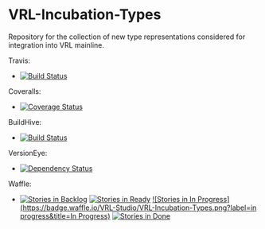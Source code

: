 # VRL-Incubation-Types
Repository for the collection of new type representations considered for integration into VRL mainline.

Travis:
* [![Build Status](https://travis-ci.org/VRL-Studio/VRL-Incubation-Types.svg?branch=master)](https://travis-ci.org/VRL-Studio/VRL-Incubation-Types)

Coveralls:
* [![Coverage Status](https://coveralls.io/repos/VRL-Studio/VRL-Incubation-Types/badge.svg?branch=master)](https://coveralls.io/r/VRL-Studio/VRL-Incubation-Types?branch=master)

BuildHive:
* [![Build Status](https://buildhive.cloudbees.com/job/VRL-Studio/job/VRL-Incubation-Types/badge/icon)](https://buildhive.cloudbees.com/job/VRL-Studio/job/VRL-Incubabtion-Types)

VersionEye:
* [![Dependency Status](https://www.versioneye.com/user/projects/550959024996eb36f7000001/badge.svg?style=flat)](https://www.versioneye.com/user/projects/550959024996eb36f7000001)

Waffle:
* [![Stories in Backlog](https://badge.waffle.io/VRL-Studio/VRL-Incubation-Types.png?label=backlog&title=Backlog)](http://waffle.io/VRL-Studio/VRL-Incubation-Types)
[![Stories in Ready](https://badge.waffle.io/VRL-Studio/VRL-Incubation-Types.png?label=ready&title=Ready)](http://waffle.io/VRL-Studio/VRL-Incubation-Types)
[![Stories in In Progress](https://badge.waffle.io/VRL-Studio/VRL-Incubation-Types.png?label=in progress&title=In Progress)](http://waffle.io/VRL-Studio/VRL-Incubation-Types)
[![Stories in Done](https://badge.waffle.io/VRL-Studio/VRL-Incubation-Types.png?label=done&title=Done)](http://waffle.io/VRL-Studio/VRL-Incubation-Types)
